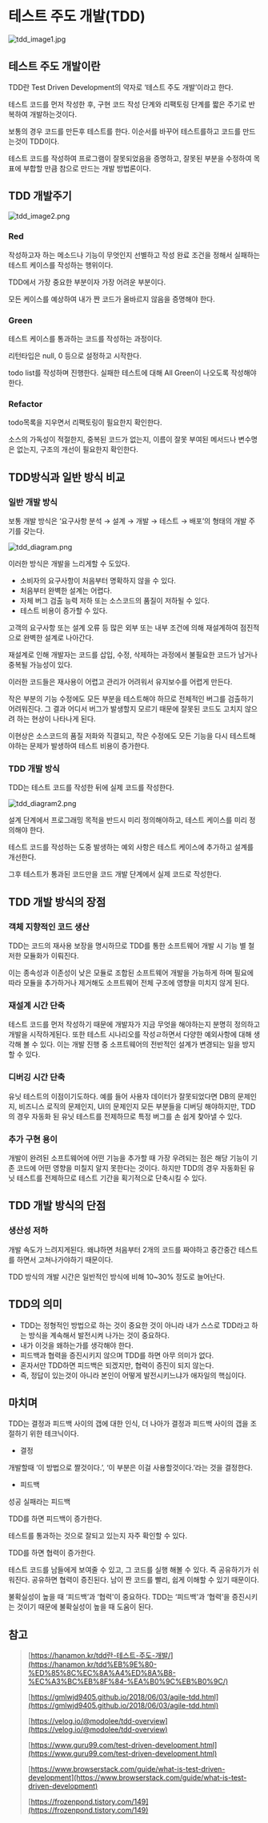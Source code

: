 # 테스트 주도 개발(TDD)

![tdd_image1.jpg](/img/tdd_image1.jpg?raw=true)

## 테스트 주도 개발이란

TDD란 Test Driven Development의 약자로 ‘테스트 주도 개발’이라고 한다.

테스트 코드를 먼저 작성한 후, 구현 코드 작성 단계와 리팩토링 단계를 짧은 주기로 반복하여 개발하는것이다.

보통의 경우 코드를 만든후 테스트를 한다. 이순서를 바꾸어 테스트를하고 코드를 만드는것이 TDD이다.

테스트 코드를 작성하여 프로그램이 잘못되었음을 증명하고, 잘못된 부분을 수정하여 목표에 부합할 만큼 참으로 만드는 개발 방법론이다.

## TDD 개발주기

![tdd_image2.png](/img/tdd_image2.png?raw=true)

### Red

작성하고자 하는 메소드나 기능이 무엇인지 선별하고 작성 완료 조건을 정해서 실패하는 테스트 케이스를 작성하는 행위이다.

TDD에서 가장 중요한 부분이자 가장 어려운 부분이다.

모든 케이스를 예상하여 내가 짠 코드가 올바르지 않음을 증명해야 한다.

### Green

테스트 케이스를 통과하는 코드를 작성하는 과정이다.

리턴타입은 null, 0 등으로 설정하고 시작한다.

todo list를 작성하며 진행한다. 실패한 테스트에 대해 All Green이 나오도록 작성해야 한다.

### Refactor

todo목록을 지우면서 리팩토링이 필요한지 확인한다.

소스의 가독성이 적절한지, 중복된 코드가 없는지, 이름이 잘못 부여된 메서드나 변수명은 없는지, 구조의 개선이 필요한지 확인한다.

## TDD방식과 일반 방식 비교

### 일반 개발 방식

보통 개발 방식은 ‘요구사항 분석 → 설계 → 개발 → 테스트 → 배포’의 형태의 개발 주기를 갖는다.

![tdd_diagram.png](/img/tdd_diagram.png?raw=true)

이러한 방식은 개발을 느리게할 수 도있다.

- 소비자의 요구사항이 처음부터 명확하지 않을 수 있다.
- 처음부터 완벽한 설계는 어렵다.
- 자체 버그 검출 능력 저하 또는 소스코드의 품질이 저하될 수 있다.
- 테스트 비용이 증가할 수 있다.

고객의 요구사항 또는 설계 오류 등 많은 외부 또는 내부 조건에 의해 재설계하여 점진적으로 완벽한 설계로 나아간다.

재설계로 인해 개발자는 코드를 삽입, 수정, 삭제하는 과정에서 불필요한 코드가 남거나 중복될 가능성이 있다.

이러한 코드들은 재사용이 어렵고 관리가 어려워서 유지보수를 어렵게 만든다.

작은 부분의 기능 수정에도 모든 부분을 테스트해야 하므로 전체적인 버그를 검출하기 어려워진다. 그 결과 어디서 버그가 발생할지 모르기 때문에 잘못된 코드도 고치지 않으려 하는 현상이 나타나게 된다.

이현상은 소스코드의 품질 저화와 직결되고, 작은 수정에도 모든 기능을 다시 테스트해야하는 문제가 발생하여 테스트 비용이 증가한다.

### TDD 개발 방식

TDD는 테스트 코드를 작성한 뒤에 실제 코드를 작성한다.

![tdd_diagram2.png](/img/tdd_diagram2.png?raw=true)

 설계 단계에서 프로그래밍 목적을 반드시 미리 정의해야하고, 테스트 케이스를 미리 정의해야 한다.

테스트 코드를 작성하는 도중 발생하는 예외 사항은 테스트 케이스에 추가하고 설계를 개선한다.

그후 테스트가 통과된 코드만을 코드 개발 단계에서 실제 코드로 작성한다.

## TDD 개발 방식의 장점

### 객체 지향적인 코드 생산

TDD는 코드의 재사용 보장을 명시하므로 TDD를 통한 소프트웨어 개발 시 기능 별 철저한 모듈화가 이뤄진다.

이는 종속성과 이존성이 낮은 모듈로 조합된 소프트웨어 개발을 가능하게 하며 필요에 따라 모듈을 추가하거나 제거해도 소프트웨어 전체 구조에 영향을 미치지 않게 된다.

### 재설계 시간 단축

테스트 코드를 먼저 작성하기 때문에 개발자가 지금 무엇을 해야하는지 분명히 정의하고 개발을 시작하게된다. 또한 테스트 시나리오를 작성ㄹ하면서 다양한 예외사항에 대해 생각해 볼 수 있다. 이는 개발 진행 중 소프트웨어의 전반적인 설계가 변경되는 일을 방지할 수 있다.

### 디버깅 시간 단축

유닛 테스트의 이점이기도하다. 예를 들어 사용자 데이터가 잘못되었다면 DB의 문제인지, 비즈니스 로직의 문제인지, UI의 문제인지 모든 부분들을 디버딩 해야하지만, TDD의 경우 자동화 된 유닛 테스트를 전제하므로 특정 버그를 손 쉽게 찾아낼 수 있다.

### 추가 구현 용이

개발이 완려된 소프트웨어에 어떤 기능을 추가할 때 가장 우려되는 점은 해당 기능이 기존 코드에 어떤 영향을 미칠지 알지 못한다는 것이다. 하지만 TDD의 경우 자동화된 유닛 테스트를 전제하므로 테스트 기간을 획기적으로 단축시킬 수 있다.

## TDD 개발 방식의 단점

### 생산성 저하

개발 속도가 느려지게된다. 왜냐하면 처음부터 2개의 코드를 짜야하고 중간중간 테스트를 하면서 고쳐나가야하기 때문이다.

TDD 방식의 개발 시간은 일반적인 방식에 비해 10~30% 정도로 늘어난다.

## TDD의 의미

- TDD는 정형적인 방법으로 하는 것이 중요한 것이 아니라 내가 스스로 TDD라고 하는 방식을 계속해서 발전시켜 나가는 것이 중요하다.
- 내가 이것을 왜하는가를 생각해야 한다.
- 피드백과 협력을 증진시키지 않으며 TDD를 하면 아무 의미가 없다.
- 혼자서만 TDD하면 피드백은 되겠지만, 협력이 증진이 되지 않는다.
- 즉, 정답이 있는것이 아니라 본인이 어떻게 발전시키느냐가 애자일의 핵심이다.

## 마치며

TDD는 결정과 피드백 사이의 갭에 대한 인식, 더 나아가 결정과 피드백 사이의 갭을 조절하기 위한 테크닉이다.

- 결정

개발할때 ‘이 방법으로 짤것이다.’, ‘이 부분은 이걸 사용할것이다.’라는 것을 결정한다.

- 피드백

성공 실패라는 피드백

TDD를 하면 피드백이 증가한다.

테스트를 통과하는 것으로 잘되고 있는지 자주 확인할 수 있다.

TDD를 하면 협력이 증가한다.

테스트 코드를 남들에게 보여줄 수 있고, 그 코드를 실행 해볼 수 있다. 즉 공유하기가 쉬워진다. 공유하면 협력이 증진된다. 남이 짠 코드를 빨리, 쉽게 이해할 수 있기 때문이다.

불확실성이 높을 때 ‘피드백’과 ‘협력'이 중요하다. TDD는 ‘피드백'과 ‘협력’을 증진시키는 것이기 때문에 불확실성이 높을 때 도움이 된다.

## 참고

> [https://hanamon.kr/tdd란-테스트-주도-개발/](https://hanamon.kr/tdd%EB%9E%80-%ED%85%8C%EC%8A%A4%ED%8A%B8-%EC%A3%BC%EB%8F%84-%EA%B0%9C%EB%B0%9C/)
>
> [https://gmlwjd9405.github.io/2018/06/03/agile-tdd.html](https://gmlwjd9405.github.io/2018/06/03/agile-tdd.html)
>
> [https://velog.io/@modolee/tdd-overview](https://velog.io/@modolee/tdd-overview)
>
> [https://www.guru99.com/test-driven-development.html](https://www.guru99.com/test-driven-development.html)
>
> [https://www.browserstack.com/guide/what-is-test-driven-development](https://www.browserstack.com/guide/what-is-test-driven-development)
>
> [https://frozenpond.tistory.com/149](https://frozenpond.tistory.com/149)
>